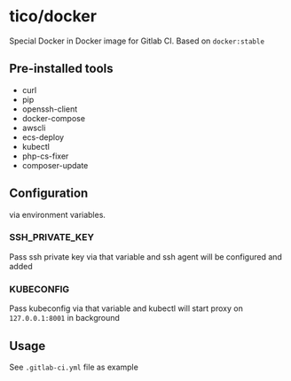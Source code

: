 # tico/docker

Special Docker in Docker image for Gitlab CI. Based on `docker:stable`

## Pre-installed tools

* curl
* pip
* openssh-client
* docker-compose
* awscli
* ecs-deploy
* kubectl
* php-cs-fixer
* composer-update

## Configuration

via environment variables.

### SSH_PRIVATE_KEY

Pass ssh private key via that variable and ssh agent will be configured and added

### KUBECONFIG

Pass kubeconfig via that variable and kubectl will start proxy on `127.0.0.1:8001` in background

## Usage

See `.gitlab-ci.yml` file as example
